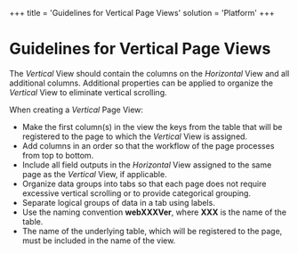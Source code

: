 +++
title = 'Guidelines for Vertical Page Views'
solution = 'Platform'
+++

# Guidelines for Vertical Page Views

The *Vertical* View should contain the columns on the *Horizontal* View
and all additional columns. Additional properties can be applied to
organize the *Vertical* View to eliminate vertical scrolling.

When creating a *Vertical* Page View:

  - Make the first column(s) in the view the keys from the table that
    will be registered to the page to which the *Vertical* View is
    assigned.
  - Add columns in an order so that the workflow of the page processes
    from top to bottom.
  - Include all field outputs in the *Horizontal* View assigned to the
    same page as the *Vertical* View, if applicable.
  - Organize data groups into tabs so that each page does not require
    excessive vertical scrolling or to provide categorical grouping.
  - Separate logical groups of data in a tab using labels.
  - Use the naming convention **webXXXVer**, where **XXX** is the name
    of the table.
  - The name of the underlying table, which will be registered to the
    page, must be included in the name of the view.
